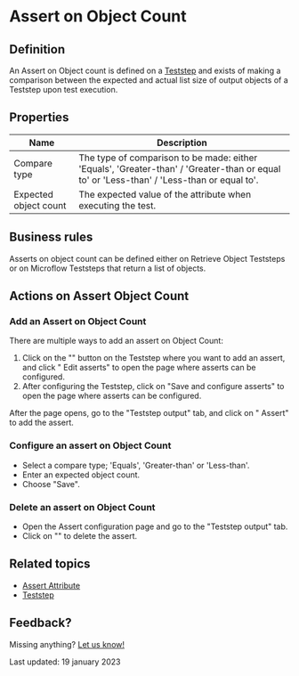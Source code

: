 # Assert on Object Count

## Definition

An Assert on Object count is defined on a [Teststep](../Teststep) and exists of making a comparison between the expected and actual list size of output objects of a Teststep upon test execution.

## Properties
| Name                  | Description                                                                                                                               |
| --------------------- | ----------------------------------------------------------------------------------------------------------------------------------------- |
| Compare type          | The type of comparison to be made: either 'Equals', 'Greater-than' / 'Greater-than or equal to' or 'Less-than' / 'Less-than or equal to'. |
| Expected object count | The expected value of the attribute when executing the test.                                                                              |

## Business rules

Asserts on object count can be defined either on Retrieve Object Teststeps or on Microflow Teststeps that return a list of objects. 

## Actions on Assert Object Count

### Add an Assert on Object Count
There are multiple ways to add an assert on Object Count:
1. Click on the "<i class="fas fa-ellipsis"></i>" button on the Teststep where you want to add an assert, and click "<i class="fal fa-ballot-check"></i> Edit asserts" to open the page where asserts can be configured. 
2. After configuring the Teststep, click on "Save and configure asserts" to open the page where asserts can be configured. 

After the page opens, go to the "Teststep output" tab, and click on "<i class="fal fa-plus-circle"></i> Assert" to add the assert.

### Configure an assert on Object Count
- Select a compare type; 'Equals', 'Greater-than' or 'Less-than'.
- Enter an expected object count.
- Choose "Save".

### Delete an assert on Object Count
- Open the Assert configuration page and go to the "Teststep output" tab.
- Click on "<i class="fas fa-trash-alt"></i>" to delete the assert.

## Related topics
- [Assert Attribute](assert-attribute)
- [Teststep](../teststep)

## Feedback?
Missing anything? [Let us know!](mailto:support@menditect.com)

Last updated: 19 january 2023